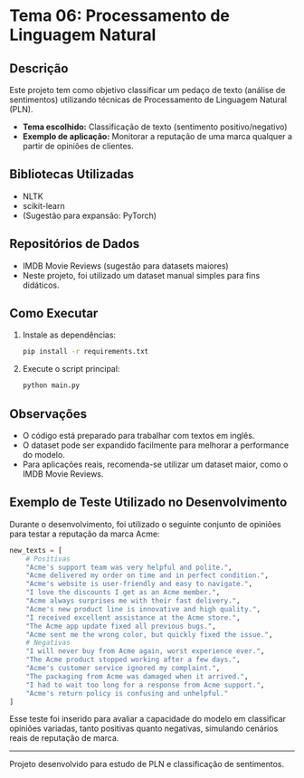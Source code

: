 # Tema 06: Processamento de Linguagem Natural

## Descrição
Este projeto tem como objetivo classificar um pedaço de texto (análise de sentimentos) utilizando técnicas de Processamento de Linguagem Natural (PLN).

- **Tema escolhido:** Classificação de texto (sentimento positivo/negativo)
- **Exemplo de aplicação:** Monitorar a reputação de uma marca qualquer a partir de opiniões de clientes.

## Bibliotecas Utilizadas
- NLTK
- scikit-learn
- (Sugestão para expansão: PyTorch)

## Repositórios de Dados
- IMDB Movie Reviews (sugestão para datasets maiores)
- Neste projeto, foi utilizado um dataset manual simples para fins didáticos.

## Como Executar
1. Instale as dependências:
   ```bash
   pip install -r requirements.txt
   ```
2. Execute o script principal:
   ```bash
   python main.py
   ```

## Observações
- O código está preparado para trabalhar com textos em inglês.
- O dataset pode ser expandido facilmente para melhorar a performance do modelo.
- Para aplicações reais, recomenda-se utilizar um dataset maior, como o IMDB Movie Reviews.

## Exemplo de Teste Utilizado no Desenvolvimento

Durante o desenvolvimento, foi utilizado o seguinte conjunto de opiniões para testar a reputação da marca Acme:

```python
new_texts = [
    # Positivas
    "Acme's support team was very helpful and polite.",
    "Acme delivered my order on time and in perfect condition.",
    "Acme's website is user-friendly and easy to navigate.",
    "I love the discounts I get as an Acme member.",
    "Acme always surprises me with their fast delivery.",
    "Acme's new product line is innovative and high quality.",
    "I received excellent assistance at the Acme store.",
    "The Acme app update fixed all previous bugs.",
    "Acme sent me the wrong color, but quickly fixed the issue.",
    # Negativas
    "I will never buy from Acme again, worst experience ever.",
    "The Acme product stopped working after a few days.",
    "Acme's customer service ignored my complaint.",
    "The packaging from Acme was damaged when it arrived.",
    "I had to wait too long for a response from Acme support.",
    "Acme's return policy is confusing and unhelpful."
]
```

Esse teste foi inserido para avaliar a capacidade do modelo em classificar opiniões variadas, tanto positivas quanto negativas, simulando cenários reais de reputação de marca.

---

Projeto desenvolvido para estudo de PLN e classificação de sentimentos.
